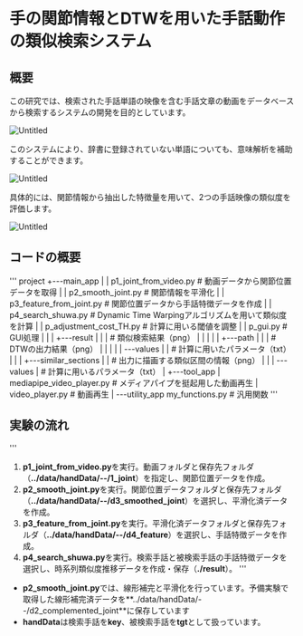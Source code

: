 # 手の関節情報とDTWを用いた手話動作の類似検索システム
## 概要
この研究では、検索された手話単語の映像を含む手話文章の動画をデータベースから検索するシステムの開発を目的としています。

![Untitled](https://prod-files-secure.s3.us-west-2.amazonaws.com/d275156b-155e-4757-8fb2-4b659528dd87/1ee49ff1-d6b0-4685-abd0-1d5ccb4992c3/Untitled.png)

このシステムにより、辞書に登録されていない単語についても、意味解析を補助することができます。

![Untitled](https://prod-files-secure.s3.us-west-2.amazonaws.com/d275156b-155e-4757-8fb2-4b659528dd87/137a4136-1681-48dc-9dd0-ebc8030b6ad7/Untitled.png)

具体的には、関節情報から抽出した特徴量を用いて、2つの手話映像の類似度を評価します。

![Untitled](https://prod-files-secure.s3.us-west-2.amazonaws.com/d275156b-155e-4757-8fb2-4b659528dd87/7e834c89-725a-4117-a261-1c5c44b35dd3/02c6bae8-8e6d-4931-b4d3-7ef32b471727.png)

## コードの概要
'''
project
+---main_app
|   |   p1_joint_from_video.py      # 動画データから関節位置データを取得
|   |   p2_smooth_joint.py          # 関節情報を平滑化
|   |   p3_feature_from_joint.py    # 関節位置データから手話特徴データを作成
|   |   p4_search_shuwa.py          # Dynamic Time Warpingアルゴリズムを用いて類似度を計算
|   |   p_adjustment_cost_TH.py     # 計算に用いる閾値を調整
|   |   p_gui.py                    # GUI処理
|   |
|   +---result
|   |   |   # 類似検索結果（png）
|   |   |
|   |   +---path
|   |   |       # DTWの出力結果（png）
|   |   |
|   |   \---values
|   |           # 計算に用いたパラメータ（txt）
|   |
|   +---similar_sections
|   |       # 出力に描画する類似区間の情報（png）
|   |
|   \---values
|           # 計算に用いるパラメータ（txt）
|
+---tool_app
|       mediapipe_video_player.py   # メディアパイプを挺起用した動画再生
|       video_player.py             # 動画再生
|
\---utility_app
        my_functions.py             # 汎用関数
'''

## 実験の流れ
'''
1. **p1_joint_from_video.py**を実行。動画フォルダと保存先フォルダ（**../data/handData/--/1_joint**）を指定し、関節位置データを作成。
2. **p2_smooth_joint.py**を実行。関節位置データフォルダと保存先フォルダ（**../data/handData/--/d3_smoothed_joint**）を選択し、平滑化済データを作成。
3. **p3_feature_from_joint.py**を実行。平滑化済データフォルダと保存先フォルダ（**../data/handData/--/d4_feature**）を選択し、手話特徴データを作成。
4. **p4_search_shuwa.py**を実行。検索手話と被検索手話の手話特徴データを選択し、時系列類似度推移データを作成・保存（**./result**）。
'''
- **p2_smooth_joint.py**では、線形補完と平滑化を行っています。予備実験で取得した線形補完済データを**../data/handData/--/d2_complemented_joint**に保存しています
- **handData**は検索手話を**key**、被検索手話を**tgt**として扱っています。



